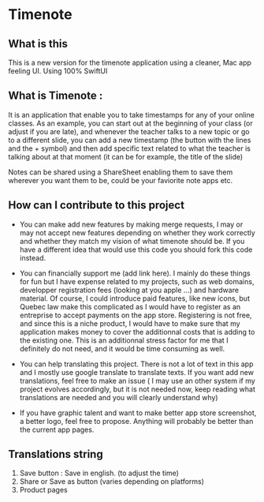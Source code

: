 # Timenote


## What is this

This is a new version for the timenote application using a cleaner, Mac app feeling UI. Using 100% SwiftUI

## What is Timenote : 

It is an application that enable you to take timestamps for any of your online classes. As an example, you can start out at the beginning of your class 
(or adjust if you are late), and whenever the teacher talks to a new topic or go to a different slide, you can add a new timestamp (the button with the
lines and the + symbol) and then add specific text related to what the teacher is talking about at that moment (it can be for example, the 
title of the slide)

Notes can be shared using a ShareSheet enabling them to save them wherever you want them to be, could be your faviorite note apps etc. 

## How can I contribute to this project 

- You can make add new features by making merge requests, I may or may not accept new features depending on whether they work correctly and whether they
match my vision of what timenote should be. If you have a different idea that would use this code you should fork this code instead. 

- You can financially support me (add link here). I mainly do these things for fun but I have expense related to my projects, such as web domains, 
developper registration fees (looking at you apple ...) and hardware material. Of course, I could introduce paid features, like new icons, but Quebec law
make this complicated as I would have to register as an entreprise to accept payments on the app store. Registering is not free, and since this is a niche product, 
I would have to make sure that my application makes money to cover the additionnal costs that is adding to the existing one. This is an additionnal stress
factor for me that I definitely do not need, and it would be time consuming as well. 

- You can help translating this project. There is not a lot of text in this app and I mostly use google translate to translate texts. If you want
 add new translations, feel free to make an issue ( I may use an other system if my project evolves accordingly, but it is not needed now, 
 keep reading what translations are needed and you will clearly understand why)
 
- If you have graphic talent and want to make better app store screenshot, a better logo, feel free to propose. Anything will probably be better than the current app pages.
 
 
 ## Translations string
 
 1. Save button : Save in english. (to adjust the time)
 2. Share or Save as button (varies depending on platforms) 
3. Product pages



